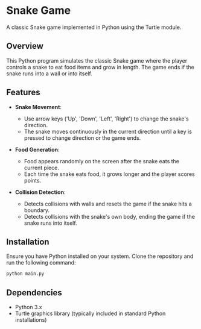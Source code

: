 # Snake Game

A classic Snake game implemented in Python using the Turtle module.

## Overview

This Python program simulates the classic Snake game where the player controls a snake to eat food items and grow in length. The game ends if the snake runs into a wall or into itself.

## Features

- **Snake Movement**: 
  - Use arrow keys ('Up', 'Down', 'Left', 'Right') to change the snake's direction.
  - The snake moves continuously in the current direction until a key is pressed to change direction or the game ends.

- **Food Generation**: 
  - Food appears randomly on the screen after the snake eats the current piece.
  - Each time the snake eats food, it grows longer and the player scores points.

- **Collision Detection**: 
  - Detects collisions with walls and resets the game if the snake hits a boundary.
  - Detects collisions with the snake's own body, ending the game if the snake runs into itself.

## Installation

Ensure you have Python installed on your system. Clone the repository and run the following command:

```bash
python main.py
```

## Dependencies
- Python 3.x
- Turtle graphics library (typically included in standard Python installations)
